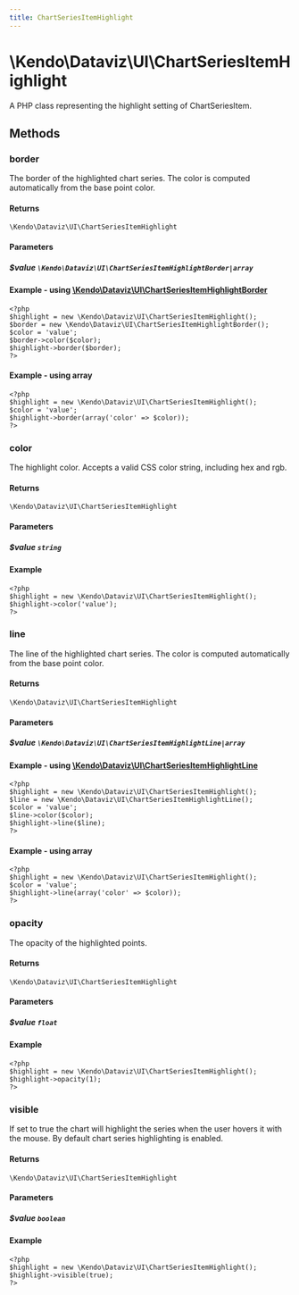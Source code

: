 ```yaml
---
title: ChartSeriesItemHighlight
---
```


# \Kendo\Dataviz\UI\ChartSeriesItemHighlight

A PHP class representing the highlight setting of ChartSeriesItem.


## Methods

### border

The border of the highlighted chart series. The color is computed automatically from the base point color.

#### Returns
`\Kendo\Dataviz\UI\ChartSeriesItemHighlight`

#### Parameters

##### $value `\Kendo\Dataviz\UI\ChartSeriesItemHighlightBorder|array`


#### Example - using [\Kendo\Dataviz\UI\ChartSeriesItemHighlightBorder](/kendo-ui/api/wrappers/php/Kendo/Dataviz/UI/ChartSeriesItemHighlightBorder)
    <?php
    $highlight = new \Kendo\Dataviz\UI\ChartSeriesItemHighlight();
    $border = new \Kendo\Dataviz\UI\ChartSeriesItemHighlightBorder();
    $color = 'value';
    $border->color($color);
    $highlight->border($border);
    ?>

#### Example - using array

    <?php
    $highlight = new \Kendo\Dataviz\UI\ChartSeriesItemHighlight();
    $color = 'value';
    $highlight->border(array('color' => $color));
    ?>

### color
The highlight color. Accepts a valid CSS color string, including hex and rgb.

#### Returns
`\Kendo\Dataviz\UI\ChartSeriesItemHighlight`

#### Parameters

##### $value `string`



#### Example 
    <?php
    $highlight = new \Kendo\Dataviz\UI\ChartSeriesItemHighlight();
    $highlight->color('value');
    ?>

### line

The line of the highlighted chart series. The color is computed automatically from the base point color.

#### Returns
`\Kendo\Dataviz\UI\ChartSeriesItemHighlight`

#### Parameters

##### $value `\Kendo\Dataviz\UI\ChartSeriesItemHighlightLine|array`


#### Example - using [\Kendo\Dataviz\UI\ChartSeriesItemHighlightLine](/kendo-ui/api/wrappers/php/Kendo/Dataviz/UI/ChartSeriesItemHighlightLine)
    <?php
    $highlight = new \Kendo\Dataviz\UI\ChartSeriesItemHighlight();
    $line = new \Kendo\Dataviz\UI\ChartSeriesItemHighlightLine();
    $color = 'value';
    $line->color($color);
    $highlight->line($line);
    ?>

#### Example - using array

    <?php
    $highlight = new \Kendo\Dataviz\UI\ChartSeriesItemHighlight();
    $color = 'value';
    $highlight->line(array('color' => $color));
    ?>

### opacity
The opacity of the highlighted points.

#### Returns
`\Kendo\Dataviz\UI\ChartSeriesItemHighlight`

#### Parameters

##### $value `float`



#### Example 
    <?php
    $highlight = new \Kendo\Dataviz\UI\ChartSeriesItemHighlight();
    $highlight->opacity(1);
    ?>

### visible
If set to true the chart will highlight the series when the user hovers it with the mouse.
By default chart series highlighting is enabled.

#### Returns
`\Kendo\Dataviz\UI\ChartSeriesItemHighlight`

#### Parameters

##### $value `boolean`



#### Example 
    <?php
    $highlight = new \Kendo\Dataviz\UI\ChartSeriesItemHighlight();
    $highlight->visible(true);
    ?>

